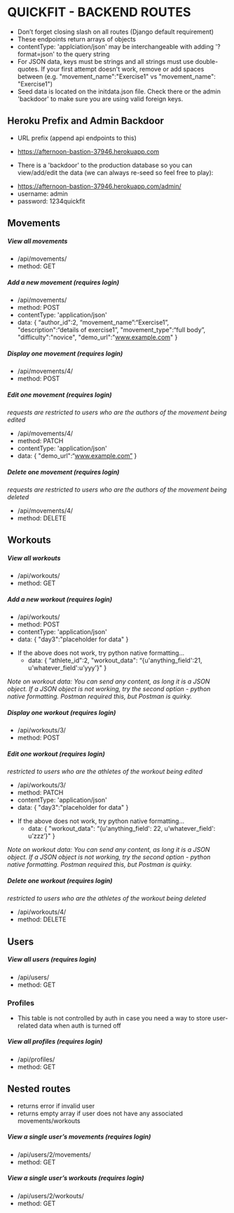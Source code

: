 # QUICKFIT - BACKEND ROUTES
- Don’t forget closing slash on all routes (Django default requirement)
- These endpoints return arrays of objects
- contentType: 'applciation/json' may be interchangeable with adding '?format=json' to the query string
- For JSON data, keys must be strings and all strings must use double-quotes. If your first attempt doesn't work, remove or add spaces between (e.g. "movement_name":"Exercise1" vs "movement_name": "Exercise1")
- Seed data is located on the initdata.json file.  Check there or the admin 'backdoor' to make sure you are using valid foreign keys.


## Heroku Prefix and Admin Backdoor
* URL prefix (append api endpoints to this)
 - https://afternoon-bastion-37946.herokuapp.com

* There is a 'backdoor' to the production database so you can view/add/edit the data (we can always re-seed so feel free to play):
 - https://afternoon-bastion-37946.herokuapp.com/admin/
 - username: admin
 - password: 1234quickfit


## Movements

##### View all movements
- /api/movements/
- method: GET

##### Add a new movement (requires login)
- /api/movements/
- method: POST
- contentType: 'application/json'
- data: { “author_id":2, “movement_name”:“Exercise1”, "description":“details of exercise1”, "movement_type":“full body”, "difficulty":"novice", "demo_url":"www.example.com" }

##### Display one movement (requires login)
- /api/movements/4/
- method: POST

##### Edit one movement (requires login)
*requests are restricted to users who are the authors of the movement being edited*
- /api/movements/4/
- method: PATCH
- contentType: 'application/json'
- data: { "demo_url":“www.example.com” }

##### Delete one movement (requires login)
*requests are restricted to users who are the authors of the movement being deleted*
- /api/movements/4/
- method: DELETE





## Workouts

##### View all workouts
  - /api/workouts/
  - method: GET

##### Add a new workout (requires login)
  - /api/workouts/
  - method: POST
  - contentType: 'application/json'
  - data: { "day3":"placeholder for data" }

* If the above does not work, try python native formatting...
  - data:   { “athlete_id":2, "workout_data": “{u'anything_field':21, u’whatever_field':u’yyy'}" }

*Note on workout data:  You can send any content, as long it is a JSON object. If a JSON object is not working, try the second option - python native formatting. Postman required this, but Postman is quirky.*

##### Display one workout (requires login)
  - /api/workouts/3/
  - method: POST

##### Edit one workout (requires login)
*restricted to users who are the athletes of the workout being edited*
  - /api/workouts/3/
  - method: PATCH
  - contentType: 'application/json'
  - data: { "day3":"placeholder for data" }

* If the above does not work, try python native formatting...
  - data: { "workout_data": “{u'anything_field': 22, u’whatever_field': u’zzz’}" }

*Note on workout data:  You can send any content, as long it is a JSON object. If a JSON object is not working, try the second option - python native formatting. Postman required this, but Postman is quirky.*


##### Delete one workout (requires login)
*restricted to users who are the athletes of the workout being deleted*
  - /api/workouts/4/
  - method: DELETE



## Users

##### View all users (requires login)
- /api/users/
- method: GET


### Profiles
- This table is not controlled by auth in case you need a way to store user-related data when auth is turned off

##### View all profiles (requires login)
- /api/profiles/
- method: GET




## Nested routes
- returns error if invalid user
- returns empty array if user does not have any associated movements/workouts

##### View a single user’s movements (requires login)
- /api/users/2/movements/
- method: GET

##### View a single user’s workouts (requires login)
- /api/users/2/workouts/
- method: GET
